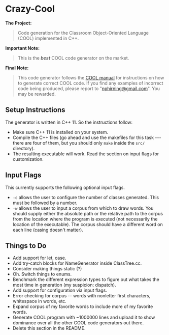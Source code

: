 # Crazy-Cool

**The Project:**  
> Code generation for the Classroom Object-Oriented Language (COOL) implemented in C++. 

**Important Note:** 
> This is the ***best*** COOL code generator on the market. 

**Final Note:**
> This code generator follows the [COOL manual](https://theory.stanford.edu/~aiken/software/cool/cool-manual.pdf) for instructions on how to generate correct COOL code. If you find any examples of incorrect code being produced, please report to "nphirning@gmail.com". You may be rewarded. 

## Setup Instructions

The generator is written in C++ 11. So the instructions follow:

* Make sure C++ 11 is installed on your system.
* Compile the C++ files (go ahead and use the makefiles for this task --- there are four of them, but you should only `make` inside the `src/` directory). 
* The resulting executable will work. Read the section on input flags for customization.

## Input Flags

This currently supports the following optional input flags.

* `-c` allows the user to configure the number of classes generated. This must be followed by a number.
* `-w` allows the user to input a corpus from which to draw words. You should supply either the absolute path or the relative path to the corpus from the location where the program is executed (not necessarily the location of the executable). The corpus should have a different word on each line (casing doesn't matter). 

## Things to Do

* Add support for let, case.
* Add try-catch blocks for NameGenerator inside ClassTree.cc.
* Consider making things static (?)
* Oh. Switch things to enums.
* Benchmark the different expression types to figure out what takes the most time in generation (my suspicion: dispatch). 
* Add support for configuration via input flags.
* Error checking for corpus -- words with nonletter first characters, whitespace in words, etc.
* Expand corpus of my favorite words to include more of my favorite words.
* Generate COOL program with ~1000000 lines and upload it to show dominance over all the other COOL code generators out there.
* Delete this section in the README.
